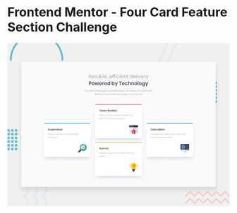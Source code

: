 # Frontend Mentor - Four Card Feature Section Challenge

![Design preview for the Four card feature section coding challenge](./design/desktop-preview.jpg)
